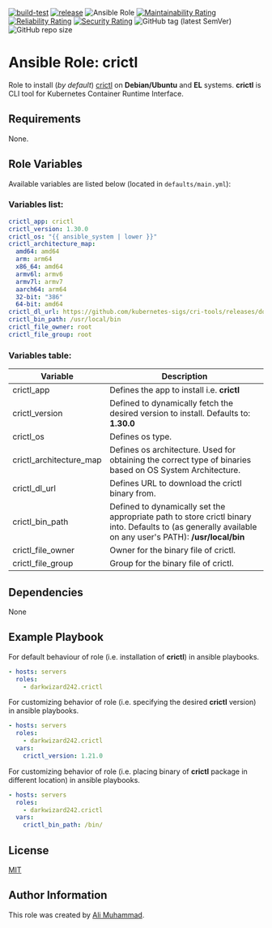 [![build-test](https://github.com/darkwizard242/ansible-role-crictl/workflows/build-and-test/badge.svg?branch=master)](https://github.com/darkwizard242/ansible-role-crictl/actions?query=workflow%3Abuild-and-test) [![release](https://github.com/darkwizard242/ansible-role-crictl/workflows/release/badge.svg)](https://github.com/darkwizard242/ansible-role-crictl/actions?query=workflow%3Arelease) ![Ansible Role](https://img.shields.io/ansible/role/d/darkwizard242/crictl) [![Maintainability Rating](https://sonarcloud.io/api/project_badges/measure?project=ansible-role-crictl&metric=sqale_rating)](https://sonarcloud.io/dashboard?id=ansible-role-crictl) [![Reliability Rating](https://sonarcloud.io/api/project_badges/measure?project=ansible-role-crictl&metric=reliability_rating)](https://sonarcloud.io/dashboard?id=ansible-role-crictl) [![Security Rating](https://sonarcloud.io/api/project_badges/measure?project=ansible-role-crictl&metric=security_rating)](https://sonarcloud.io/dashboard?id=ansible-role-crictl) ![GitHub tag (latest SemVer)](https://img.shields.io/github/tag/darkwizard242/ansible-role-crictl?label=release) ![GitHub repo size](https://img.shields.io/github/repo-size/darkwizard242/ansible-role-crictl?color=orange&style=flat-square)

# Ansible Role: crictl

Role to install (_by default_) [crictl](https://github.com/kubernetes-sigs/cri-tools) on **Debian/Ubuntu** and **EL** systems. **crictl** is CLI tool for Kubernetes Container Runtime Interface.

## Requirements

None.

## Role Variables

Available variables are listed below (located in `defaults/main.yml`):

### Variables list:

```yaml
crictl_app: crictl
crictl_version: 1.30.0
crictl_os: "{{ ansible_system | lower }}"
crictl_architecture_map:
  amd64: amd64
  arm: arm64
  x86_64: amd64
  armv6l: armv6
  armv7l: armv7
  aarch64: arm64
  32-bit: "386"
  64-bit: amd64
crictl_dl_url: https://github.com/kubernetes-sigs/cri-tools/releases/download/v{{ crictl_version }}/{{ crictl_app }}-v{{ crictl_version }}-{{ crictl_os }}-{{ crictl_architecture_map[ansible_architecture] }}.tar.gz
crictl_bin_path: /usr/local/bin
crictl_file_owner: root
crictl_file_group: root
```

### Variables table:

Variable                | Description
----------------------- | --------------------------------------------------------------------------------------------------------------------------------------------------------
crictl_app              | Defines the app to install i.e. **crictl**
crictl_version          | Defined to dynamically fetch the desired version to install. Defaults to: **1.30.0**
crictl_os               | Defines os type.
crictl_architecture_map | Defines os architecture. Used for obtaining the correct type of binaries based on OS System Architecture.
crictl_dl_url           | Defines URL to download the crictl binary from.
crictl_bin_path         | Defined to dynamically set the appropriate path to store crictl binary into. Defaults to (as generally available on any user's PATH): **/usr/local/bin**
crictl_file_owner       | Owner for the binary file of crictl.
crictl_file_group       | Group for the binary file of crictl.

## Dependencies

None

## Example Playbook

For default behaviour of role (i.e. installation of **crictl**) in ansible playbooks.

```yaml
- hosts: servers
  roles:
    - darkwizard242.crictl
```

For customizing behavior of role (i.e. specifying the desired **crictl** version) in ansible playbooks.

```yaml
- hosts: servers
  roles:
    - darkwizard242.crictl
  vars:
    crictl_version: 1.21.0
```

For customizing behavior of role (i.e. placing binary of **crictl** package in different location) in ansible playbooks.

```yaml
- hosts: servers
  roles:
    - darkwizard242.crictl
  vars:
    crictl_bin_path: /bin/
```

## License

[MIT](https://github.com/darkwizard242/ansible-role-crictl/blob/master/LICENSE)

## Author Information

This role was created by [Ali Muhammad](https://www.alimuhammad.dev/).
